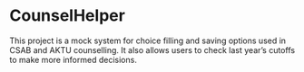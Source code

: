# CounselHelper
This project is a mock system for choice filling and saving options used in CSAB and AKTU counselling. It also allows users to check last year’s cutoffs to make more informed decisions.
